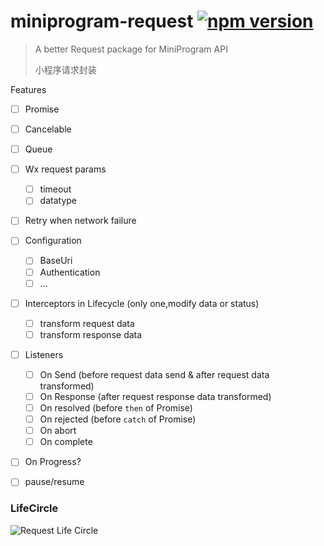 # miniprogram-request [![npm version](https://badge.fury.io/js/miniprogram-request.svg)](https://npmjs.com/package/miniprogram-request)

> A better Request package for MiniProgram API
>
> 小程序请求封装


Features
  
* [ ] Promise
* [ ] Cancelable
* [ ] Queue
* [ ] Wx request params
    * [ ] timeout
    * [ ] datatype
* [ ] Retry when network failure
* [ ] Configuration
    * [ ] BaseUri
    * [ ] Authentication
    * [ ] ...
* [ ] Interceptors in Lifecycle (only one,modify data or status)
    * [ ] transform request data
    * [ ] transform response data
* [ ] Listeners
    * [ ] On Send (before request data send & after request data transformed)
    * [ ] On Response (after request response data transformed)
    * [ ] On resolved (before `then` of Promise)
    * [ ] On rejected (before `catch` of Promise)
    * [ ] On abort
    * [ ] On complete
* [ ] On Progress?
* [ ] pause/resume





### LifeCircle

![Request Life Circle](https://user-images.githubusercontent.com/6290356/47618036-485c5780-db09-11e8-8db8-57d106883607.png)
